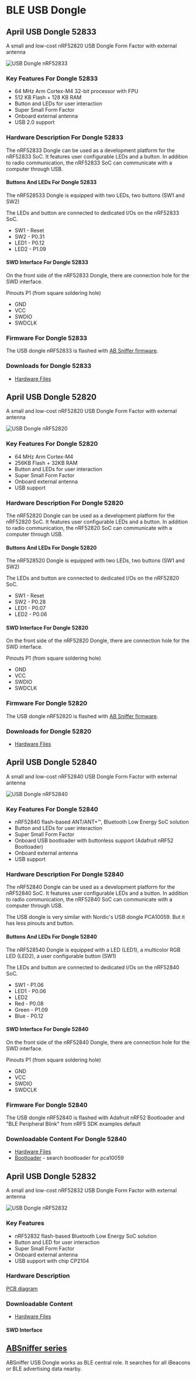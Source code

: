 # BLE USB Dongle

## April USB Dongle 52833

A small and low-cost nRF52820 USB Dongle Form Factor with external antenna

![USB Dongle nRF52833](https://i1.aprbrother.com/usb-nrf52.jpg-320.jpg)

### Key Features For Dongle 52833

* 64 MHz Arm Cortex-M4 32-bit processor with FPU
* 512 KB Flash + 128 KB RAM
* Button and LEDs for user interaction
* Super Small Form Factor
* Onboard external antenna
* USB 2.0 support

### Hardware Description For Dongle 52833

The nRF52833 Dongle can be used as a development platform for the nRF52833 SoC. It features user
configurable LEDs and a button. In addition to radio communication, the nRF52833 SoC can communicate with a computer through USB.

#### Buttons And LEDs For Dongle 52833 

The nRF528533 Dongle is equipped with two LEDs, two buttons (SW1 and SW2)

The LEDs and button are connected to dedicated I/Os on the nRF52833 SoC.

* SW1 - Reset
* SW2 - P0.31
* LED1 - P0.12
* LED2 - P1.09

#### SWD Interface For Dongle 52833

On the front side of the nRF52833 Dongle, there are connection hole for the SWD interface.

Pinouts P1 (from square soldering hole)

* GND
* VCC
* SWDIO
* SWDCLK 

### Firmware For Dongle 52833

The USB dongle nRF52833 is flashed with [AB Sniffer firmware](AT_Commands_For_ABSniffer_528.md).

### Downloads for Dongle 52833

* [Hardware Files](https://github.com/AprilBrother/ab-hardware/tree/master/april-usb-dongle-52833)

## April USB Dongle 52820

A small and low-cost nRF52820 USB Dongle Form Factor with external antenna

![USB Dongle nRF52820](https://i1.aprbrother.com/usb-nrf52.jpg-320.jpg)

### Key Features For Dongle 52820

* 64 MHz Arm Cortex-M4
* 256KB Flash + 32KB RAM
* Button and LEDs for user interaction
* Super Small Form Factor
* Onboard external antenna
* USB support

### Hardware Description For Dongle 52820

The nRF52820 Dongle can be used as a development platform for the nRF52820 SoC. It features user
configurable LEDs and a button. In addition to radio communication, the nRF52820 SoC can communicate with a computer through USB.

#### Buttons And LEDs For Dongle 52820 

The nRF528520 Dongle is equipped with two LEDs, two buttons (SW1 and SW2)

The LEDs and button are connected to dedicated I/Os on the nRF52820 SoC.

* SW1 - Reset
* SW2 - P0.28
* LED1 - P0.07
* LED2 - P0.06

#### SWD Interface For Dongle 52820

On the front side of the nRF52820 Dongle, there are connection hole for the SWD interface.

Pinouts P1 (from square soldering hole)

* GND
* VCC
* SWDIO
* SWDCLK 

### Firmware For Dongle 52820

The USB dongle nRF52820 is flashed with [AB Sniffer firmware](AT_Commands_For_ABSniffer_528.md).

### Downloads for Dongle 52820

* [Hardware Files](https://github.com/AprilBrother/ab-hardware/tree/master/april-usb-dongle-52820)

## April USB Dongle 52840

A small and low-cost nRF52840 USB Dongle Form Factor with external antenna

![USB Dongle nRF52840](https://i1.aprbrother.com/usb-nrf52.jpg-320.jpg)

### Key Features For Dongle 52840

* nRF52840 flash-based ANT/ANT+™, Bluetooth Low Energy SoC solution
* Button and LEDs for user interaction
* Super Small Form Factor
* Onboard USB bootloader with buttonless support (Adafruit nRF52 Bootloader)
* Onboard external antenna
* USB support

### Hardware Description For Dongle 52840

The nRF52840 Dongle can be used as a development platform for the nRF52840 SoC. It features user
configurable LEDs and a button. In addition to
radio communication, the nRF52840 SoC can communicate with a computer through USB.

The USB dongle is very similar with Nordic's USB dongle PCA10059. But it has less pinouts and button.

#### Buttons And LEDs For Dongle 52840 

The nRF528540 Dongle is equipped with a LED (LED1), a multicolor RGB LED (LED2), a user configurable button (SW1)

The LEDs and button are connected to dedicated I/Os on the nRF52840 SoC.

* SW1 - P1.06
* LED1 - P0.06
* LED2
 * Red - P0.08
 * Green - P1.09
 * Blue - P0.12

#### SWD Interface For Dongle 52840

On the front side of the nRF52840 Dongle, there are connection hole for the SWD interface.

Pinouts P1 (from square soldering hole)

* GND
* VCC
* SWDIO
* SWDCLK 

### Firmware For Dongle 52840

The USB dongle nRF52840 is flashed with Adafruit nRF52 Bootloader and "BLE Peripheral Blink" from nRF5 SDK examples default

### Downloadable Content For Dongle 52840

* [Hardware Files](https://github.com/AprilBrother/ab-hardware/tree/master/april-usb-dongle-52840)
* [Bootloader](https://github.com/adafruit/Adafruit_nRF52_Bootloader/releases) - search bootloader for pca10059

## April USB Dongle 52832

A small and low-cost nRF52832 USB Dongle Form Factor with external antenna

![USB Dongle nRF52832](https://i1.aprbrother.com/usb-nrf52.jpg-320.jpg)

### Key Features

* nRF52832 flash-based Bluetooth Low Energy SoC solution
* Button and LED for user interaction
* Super Small Form Factor
* Onboard external antenna
* USB support with chip CP2104

### Hardware Description

[PCB diagram](https://i1.aprbrother.com/dongle-52832-diagram.png)

### Downloadable Content

* [Hardware Files](https://github.com/AprilBrother/ab-hardware/tree/master/april-usb-dongle-52832)

#### SWD Interface

## [ABSniffer series](ABSniffer.md)

ABSniffer USB Dongle works as BLE central role. It searches for all iBeacons or BLE advertising data nearby.
